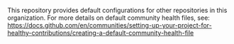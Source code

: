 This repository provides default configurations for other repositories in this organization. For more details on default community health files, see: https://docs.github.com/en/communities/setting-up-your-project-for-healthy-contributions/creating-a-default-community-health-file
